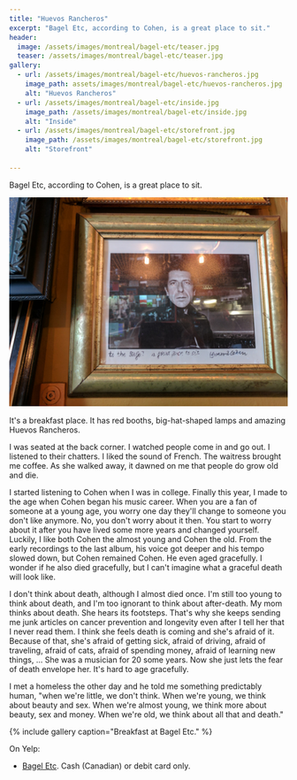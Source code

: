 ```yaml
---
title: "Huevos Rancheros"
excerpt: "Bagel Etc, according to Cohen, is a great place to sit."
header:
  image: /assets/images/montreal/bagel-etc/teaser.jpg
  teaser: /assets/images/montreal/bagel-etc/teaser.jpg
gallery:
  - url: /assets/images/montreal/bagel-etc/huevos-rancheros.jpg
    image_path: assets/images/montreal/bagel-etc/huevos-rancheros.jpg
    alt: "Huevos Rancheros"
  - url: /assets/images/montreal/bagel-etc/inside.jpg
    image_path: /assets/images/montreal/bagel-etc/inside.jpg
    alt: "Inside"
  - url: /assets/images/montreal/bagel-etc/storefront.jpg
    image_path: /assets/images/montreal/bagel-etc/storefront.jpg
    alt: "Storefront"
  
---
```


Bagel Etc, according to Cohen, is a great place to sit.  

![](/assets/images/montreal/bagel-etc/a-great-place-to-sit.jpg) 

It's a breakfast place. It has red booths, big-hat-shaped lamps and amazing Huevos Rancheros.   

I was seated at the back corner. I watched people come in and go out. I listened to their chatters. I liked the sound of French. The waitress brought me coffee. As she walked away, it dawned on me that people do grow old and die.

I started listening to Cohen when I was in college. Finally this year, I made to the age when Cohen began his music career. When you are a fan of someone at a young age, you worry one day they'll change to someone you don't like anymore. No, you don't worry about it then. You start to worry about it after you have lived some more years and changed yourself. Luckily, I like both Cohen the almost young and Cohen the old. From the early recordings to the last album, his voice got deeper and his tempo slowed down, but Cohen remained Cohen. He even aged gracefully. I wonder if he also died gracefully, but I can't imagine what a graceful death will look like.  

I don't think about death, although I almost died once. I'm still too young to think about death, and I'm too ignorant to think about after-death. My mom thinks about death. She hears its footsteps. That's why she keeps sending me junk articles on cancer prevention and longevity even after I tell her that I never read them. I think she feels death is coming and she's afraid of it. Because of that, she's afraid of getting sick, afraid of driving, afraid of traveling, afraid of cats, afraid of spending money, afraid of learning new things, ... She was a musician for 20 some years. Now she just lets the fear of death envelope her. It's hard to age gracefully.  

I met a homeless the other day and he told me something predictably human, "when we're little, we don't think. When we're young, we think about beauty and sex. When we're almost young, we think more about beauty, sex and money. When we're old, we think about all that and death."

{% include gallery caption="Breakfast at Bagel Etc." %}

On Yelp:

* [Bagel Etc](https://www.yelp.com/biz/bagel-etc-montréal-2). Cash (Canadian) or debit card only.

